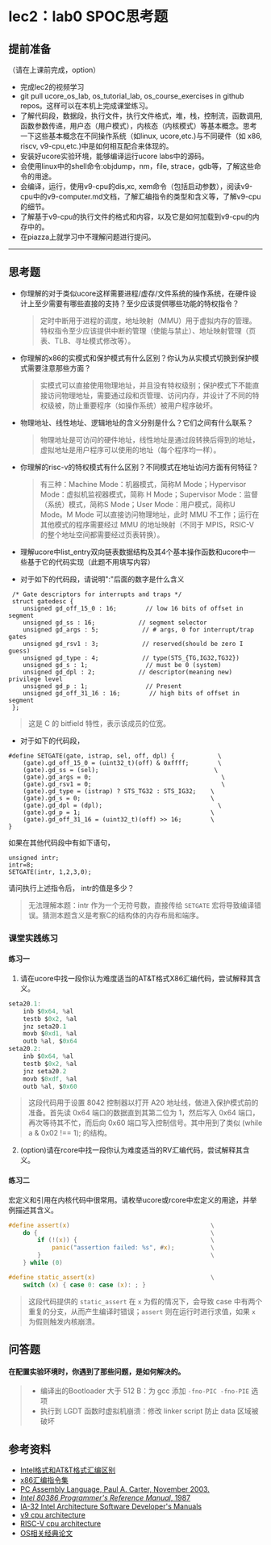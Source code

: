 # lec2：lab0 SPOC思考题

## **提前准备**
（请在上课前完成，option）

- 完成lec2的视频学习
- git pull ucore_os_lab, os_tutorial_lab, os_course_exercises  in github repos。这样可以在本机上完成课堂练习。
- 了解代码段，数据段，执行文件，执行文件格式，堆，栈，控制流，函数调用,函数参数传递，用户态（用户模式），内核态（内核模式）等基本概念。思考一下这些基本概念在不同操作系统（如linux, ucore,etc.)与不同硬件（如 x86, riscv, v9-cpu,etc.)中是如何相互配合来体现的。
- 安装好ucore实验环境，能够编译运行ucore labs中的源码。
- 会使用linux中的shell命令:objdump，nm，file, strace，gdb等，了解这些命令的用途。
- 会编译，运行，使用v9-cpu的dis,xc, xem命令（包括启动参数），阅读v9-cpu中的v9\-computer.md文档，了解汇编指令的类型和含义等，了解v9-cpu的细节。
- 了解基于v9-cpu的执行文件的格式和内容，以及它是如何加载到v9-cpu的内存中的。
- 在piazza上就学习中不理解问题进行提问。

---

## 思考题

- 你理解的对于类似ucore这样需要进程/虚存/文件系统的操作系统，在硬件设计上至少需要有哪些直接的支持？至少应该提供哪些功能的特权指令？
  > 定时中断用于进程的调度，地址映射（MMU）用于虚拟内存的管理。特权指令至少应该提供中断的管理（使能与禁止）、地址映射管理（页表、TLB、寻址模式修改等）。

- 你理解的x86的实模式和保护模式有什么区别？你认为从实模式切换到保护模式需要注意那些方面？
  > 实模式可以直接使用物理地址，并且没有特权级别；保护模式下不能直接访问物理地址，需要通过段和页管理、访问内存，并设计了不同的特权级被，防止重要程序（如操作系统）被用户程序破坏。

- 物理地址、线性地址、逻辑地址的含义分别是什么？它们之间有什么联系？
  > 物理地址是可访问的硬件地址，线性地址是通过段转换后得到的地址，虚拟地址是用户程序可以使用的地址（每个程序均一样）。

- 你理解的risc-v的特权模式有什么区别？不同模式在地址访问方面有何特征？
  > 有三种：Machine Mode：机器模式，简称M Mode；Hypervisor Mode：虚拟机监视器模式，简称 H Mode；Supervisor Mode：监督（系统）模式，简称S Mode；User Mode：用户模式，简称U Mode。M Mode 可以直接访问物理地址，此时 MMU 不工作；运行在其他模式的程序需要经过 MMU 的地址映射（不同于 MPIS，RSIC-V 的整个地址空间都需要经过页表转换）。

- 理解ucore中list_entry双向链表数据结构及其4个基本操作函数和ucore中一些基于它的代码实现（此题不用填写内容）

- 对于如下的代码段，请说明":"后面的数字是什么含义
```
 /* Gate descriptors for interrupts and traps */
 struct gatedesc {
    unsigned gd_off_15_0 : 16;        // low 16 bits of offset in segment
    unsigned gd_ss : 16;            // segment selector
    unsigned gd_args : 5;            // # args, 0 for interrupt/trap gates
    unsigned gd_rsv1 : 3;            // reserved(should be zero I guess)
    unsigned gd_type : 4;            // type(STS_{TG,IG32,TG32})
    unsigned gd_s : 1;                // must be 0 (system)
    unsigned gd_dpl : 2;            // descriptor(meaning new) privilege level
    unsigned gd_p : 1;                // Present
    unsigned gd_off_31_16 : 16;        // high bits of offset in segment
 };
```
  > 这是 C 的 bitfield 特性，表示该成员的位宽。

- 对于如下的代码段，

```
#define SETGATE(gate, istrap, sel, off, dpl) {            \
    (gate).gd_off_15_0 = (uint32_t)(off) & 0xffff;        \
    (gate).gd_ss = (sel);                                \
    (gate).gd_args = 0;                                    \
    (gate).gd_rsv1 = 0;                                    \
    (gate).gd_type = (istrap) ? STS_TG32 : STS_IG32;    \
    (gate).gd_s = 0;                                    \
    (gate).gd_dpl = (dpl);                                \
    (gate).gd_p = 1;                                    \
    (gate).gd_off_31_16 = (uint32_t)(off) >> 16;        \
}
```
如果在其他代码段中有如下语句，
```
unsigned intr;
intr=8;
SETGATE(intr, 1,2,3,0);
```
请问执行上述指令后， intr的值是多少？

  > 无法理解本题：intr 作为一个无符号数，直接传给 `SETGATE` 宏将导致编译错误。猜测本题含义是考察C的结构体的内存布局和端序。

### 课堂实践练习

#### 练习一

1. 请在ucore中找一段你认为难度适当的AT&T格式X86汇编代码，尝试解释其含义。

```as
seta20.1:
    inb $0x64, %al
    testb $0x2, %al
    jnz seta20.1
    movb $0xd1, %al
    outb %al, $0x64
seta20.2:
    inb $0x64, %al 
    testb $0x2, %al
    jnz seta20.2
    movb $0xdf, %al
    outb %al, $0x60
```

  > 这段代码用于设置 8042 控制器以打开 A20 地址线，做进入保护模式前的准备。首先读 0x64 端口的数据直到其第二位为 1，然后写入 0x64 端口，再次等待其不忙，而后向 0x60 端口写入控制信号。其中用到了类似 (while a & 0x02 !== 1); 的结构。

2. (option)请在rcore中找一段你认为难度适当的RV汇编代码，尝试解释其含义。

#### 练习二

宏定义和引用在内核代码中很常用。请枚举ucore或rcore中宏定义的用途，并举例描述其含义。

```c
#define assert(x)                                       \
    do {                                                \
        if (!(x)) {                                     \
            panic("assertion failed: %s", #x);          \
        }                                               \
    } while (0)

#define static_assert(x)                                \
    switch (x) { case 0: case (x): ; }
```

  > 这段代码提供的 `static_assert` 在 `x` 为假的情况下，会导致 case 中有两个重复的分支，从而产生编译时错误；`assert` 则在运行时进行求值，如果 `x` 为假则触发内核崩溃。

## 问答题

#### 在配置实验环境时，你遇到了那些问题，是如何解决的。

  > * 编译出的Bootloader 大于 512 B：为 gcc 添加 `-fno-PIC -fno-PIE` 选项
  > * 执行到 LGDT 函数时虚拟机崩溃：修改 linker script 防止 data 区域被破坏

## 参考资料
 - [Intel格式和AT&T格式汇编区别](http://www.cnblogs.com/hdk1993/p/4820353.html)
 - [x86汇编指令集  ](http://hiyyp1234.blog.163.com/blog/static/67786373200981811422948/)
 - [PC Assembly Language, Paul A. Carter, November 2003.](https://pdos.csail.mit.edu/6.828/2016/readings/pcasm-book.pdf)
 - [*Intel 80386 Programmer's Reference Manual*, 1987](https://pdos.csail.mit.edu/6.828/2016/readings/i386/toc.htm)
 - [IA-32 Intel Architecture Software Developer's Manuals](http://www.intel.com/content/www/us/en/processors/architectures-software-developer-manuals.html)
 - [v9 cpu architecture](https://github.com/chyyuu/os_tutorial_lab/blob/master/v9_computer/docs/v9_computer.md)
 - [RISC-V cpu architecture](http://www.riscvbook.com/chinese/)
 - [OS相关经典论文](https://github.com/chyyuu/aos_course_info/blob/master/readinglist.md)
